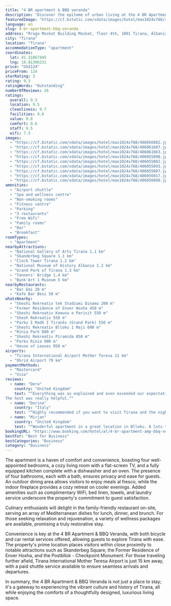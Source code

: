 ```yaml
---
title: "4 BR apartment & BBQ veranda"
description: "Discover the epitome of urban living at the 4 BR Apartment & BBQ Veranda, a premier accommodation choice located in the heart of Tirana."
featuredImage: "https://cf.bstatic.com/xdata/images/hotel/max1024x768/406056082.jpg?k=0aaa065fd5bebdbb46bd96fef978dd233a86196e5502bb42850ce27512b8f858&o=&hp=1"
language: en
slug: 4-br-apartment-bbq-veranda
address: "Rruga Moskat Building Moskat, floor 4th, 1001 Tirana, Albania"
city: "Tirana"
location: "Tirana"
accommodationType: "apartment"
coordinates:
  lat: 41.31867445
  lng: 19.81306231
price: "US$124"
priceFrom: 124
starRating: 3
rating: 9.3
ratingWords: "Outstanding"
numberOfReviews: 26
ratings:
  overall: 9.3
  location: 9.5
  cleanliness: 9.7
  facilities: 9.6
  value: 9.8
  comfort: 9.6
  staff: 9.5
  wifi: 7.5
images:
  - "https://cf.bstatic.com/xdata/images/hotel/max1024x768/406056082.jpg?k=0aaa065fd5bebdbb46bd96fef978dd233a86196e5502bb42850ce27512b8f858&o=&hp=1"
  - "https://cf.bstatic.com/xdata/images/hotel/max1024x768/406061607.jpg?k=15623b41e2a34e183f37b5fa7611566cef120105b3a203cc85ab296b1609b6fd&o=&hp=1"
  - "https://cf.bstatic.com/xdata/images/hotel/max1024x768/406061663.jpg?k=d670dee34ccaaa7d3a47b792363f4b54e301474bbfb62d16d9a9bbf0bf7adcb0&o=&hp=1"
  - "https://cf.bstatic.com/xdata/images/hotel/max1024x768/406055898.jpg?k=49f04e8aeaf50809ad148bd848725443e611b7303fefa92b66d020c137a02865&o=&hp=1"
  - "https://cf.bstatic.com/xdata/images/hotel/max1024x768/406055082.jpg?k=917565091570109e5116ed45d986e67a4ea2223ba8d7f08605afb4d7d345ceb4&o=&hp=1"
  - "https://cf.bstatic.com/xdata/images/hotel/max1024x768/406055093.jpg?k=15accffe096f37901184375228a372e5cd36594ea43349866b4e61bc2a6ad7c9&o=&hp=1"
  - "https://cf.bstatic.com/xdata/images/hotel/max1024x768/406055887.jpg?k=705fd7ead63c0d66dcb9cfa1e3d283f090d3dee77b969d3813e36dd1aec513b3&o=&hp=1"
  - "https://cf.bstatic.com/xdata/images/hotel/max1024x768/406056017.jpg?k=d5a769d5fc726a703cab53d8e98c646fe7693d954cc21baebc9f15b2e62056eb&o=&hp=1"
  - "https://cf.bstatic.com/xdata/images/hotel/max1024x768/406056060.jpg?k=bb38865f0e48f5c50384856fc3c3dd990900faa0a30e94010a86cff1bad400a5&o=&hp=1"
amenities:
  - "Airport shuttle"
  - "Spa and wellness centre"
  - "Non-smoking rooms"
  - "Fitness centre"
  - "Parking"
  - "3 restaurants"
  - "Free WiFi"
  - "Family rooms"
  - "Bar"
  - "Breakfast"
roomTypes:
  - "Apartment"
nearbyAttractions:
  - "National Gallery of Arts Tirana 1.1 km"
  - "Skanderbeg Square 1.1 km"
  - "Clock Tower Tirana 1.2 km"
  - "National Museum of History Albania 1.2 km"
  - "Grand Park of Tirana 1.3 km"
  - "Tanners' Bridge 1.4 km"
  - "Bunk'Art 1 Museum 5 km"
nearbyRestaurants:
  - "Bar Emi 20 m"
  - "Kafe Bar Besi 50 m"
whatsNearby:
  - "Sheshi Rekreativ tek Stadiumi Dinamo 200 m"
  - "Former Residence of Enver Hoxha 450 m"
  - "Sheshi Rekreativ Komuna e Parisit 550 m"
  - "Shesh Rekreativ 550 m"
  - "Parku I Madh I Tiranës (Grand Park) 550 m"
  - "Sheshi Rekreativ Blloku 1 Maji 600 m"
  - "Rinia Park 800 m"
  - "Sheshi Rekreativ Piramida 850 m"
  - "Parku Rinia 900 m"
  - "House of Leaves 950 m"
airports:
  - "Tirana International Airport Mother Teresa 11 km"
  - "Ohrid Airport 79 km"
paymentMethods:
  - "Mastercard"
  - "Visa"
reviews:
  - name: "Dera"
    country: "United Kingdom"
    text: "“Everything was as explained and even exceeded our expectations:
The host was really helpful.”"
  - name: "Dorina"
    country: "Italy"
    text: "“Highly recommended if you want to visit Tirana and the nightlife,close to the bars and restaurants.The host was so kind and helpful.”"
  - name: "Mirjan"
    country: "United Kingdom"
    text: "“Wonderful apartment in a great location in Blloku. A lots to do, walkable, newly renovated, so spacious and comfortable. BBQ veranda is special. Highly recommend!”"
bookingURL: "https://www.booking.com/hotel/al/4-br-apartment-amp-bbq-veranda.en-gb.html?aid=8035640"
bestFor: "Best for Business"
bestCategories: "Business"
category: "Business"
---
```


The apartment is a haven of comfort and convenience, boasting four well-appointed bedrooms, a cozy living room with a flat-screen TV, and a fully equipped kitchen complete with a dishwasher and an oven. The presence of four bathrooms, each with a bath, ensures privacy and ease for guests. An outdoor dining area allows visitors to enjoy meals al fresco, while the indoor fireplace provides a cozy retreat on cooler evenings. Added amenities such as complimentary WiFi, bed linen, towels, and laundry service underscore the property's commitment to guest satisfaction.

Culinary enthusiasts will delight in the family-friendly restaurant on-site, serving an array of Mediterranean dishes for lunch, dinner, and brunch. For those seeking relaxation and rejuvenation, a variety of wellness packages are available, promising a truly restorative stay.

Convenience is key at the 4 BR Apartment & BBQ Veranda, with both bicycle and car rental services offered, allowing guests to explore Tirana with ease. The property's prime location places visitors within close proximity to notable attractions such as Skanderbeg Square, the Former Residence of Enver Hoxha, and the Postbllok - Checkpoint Monument. For those traveling further afield, Tirana International Mother Teresa Airport is just 15 km away, with a paid shuttle service available to ensure seamless arrivals and departures.

In summary, the 4 BR Apartment & BBQ Veranda is not just a place to stay; it's a gateway to experiencing the vibrant culture and history of Tirana, all while enjoying the comforts of a thoughtfully designed, luxurious living space.